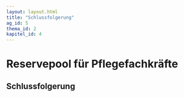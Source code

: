 ```yaml
---
layout: layout.html
title: "Schlussfolgerung"
ag_id: 5
thema_id: 2
kapitel_id: 4
---
```


# Reservepool für Pflegefachkräfte

## Schlussfolgerung
